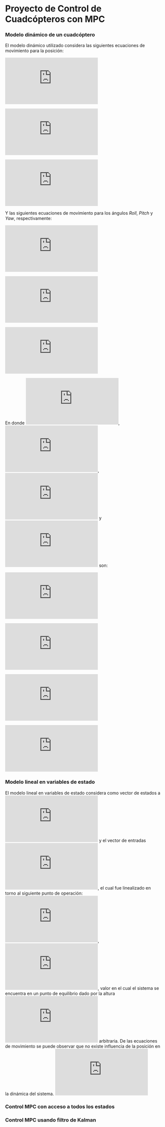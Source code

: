 # Proyecto de Control de Cuadcópteros con MPC
 ### Modelo dinámico de un cuadcóptero
 El modelo dinámico utilizado considera las siguientes ecuaciones de movimiento para la posición:
 
 ![ec x](http://latex.codecogs.com/png.latex?%5Cinline%20%5Cdpi%7B100%7D%20%5Csmall%20%5Cddot%7Bx%7D%3D%5Cfrac%7BU%7D%7Bm%7D%28cos%28%5Cpsi%29sin%28%5Ctheta%29sin%28%5Cphi%29&plus;sin%28%5Cpsi%29sin%28%5Cphi%29%29)
 
 ![ec y](http://latex.codecogs.com/png.latex?%5Cinline%20%5Cdpi%7B100%7D%20%5Csmall%20%5Cddot%7By%7D%3D%5Cfrac%7BU%7D%7Bm%7D%28sin%28%5Cpsi%29sin%28%5Ctheta%29cos%28%5Cphi%29-cos%28%5Cpsi%29sin%28%5Cphi%29%29)
 
 ![ec_z](http://latex.codecogs.com/png.latex?%5Cinline%20%5Cdpi%7B100%7D%20%5Csmall%20%5Cddot%7Bz%7D%3D%5Cfrac%7BU%7D%7Bm%7Dcos%28%5Ctheta%29cos%28%5Cphi%29-g)
 
 Y las siguientes ecuaciones de movimiento para los ángulos *Roll*, *Pitch* y *Yaw*, respectivamente:
 
 ![ec_phi](http://latex.codecogs.com/png.latex?%5Cinline%20%5Cdpi%7B100%7D%20%5Csmall%20%5Cddot%7B%5Cphi%7D%3D%5Cfrac%7BI_%7Byy%7D-I_%7Bzz%7D%7D%7BI_%7Bxx%7D%7D%5Cdot%7B%5Ctheta%7D%5Cdot%7B%5Cpsi%7D&plus;%5Cfrac%7B%5Ctau_x%7D%7BI_%7Bxx%7D%7D)
 
 ![ec_theta](http://latex.codecogs.com/png.latex?%5Cinline%20%5Cdpi%7B100%7D%20%5Csmall%20%5Cddot%7B%5Ctheta%7D%3D%5Cfrac%7BI_%7Bzz%7D-I_%7Bxx%7D%7D%7BI_%7Byy%7D%7D%5Cdot%7B%5Cphi%7D%5Cdot%7B%5Cpsi%7D&plus;%5Cfrac%7B%5Ctau_y%7D%7BI_%7Byy%7D%7D)
 
 ![ec_psi](http://latex.codecogs.com/png.latex?%5Cinline%20%5Cdpi%7B100%7D%20%5Csmall%20%5Cddot%7B%5Cpsi%7D%3D%5Cfrac%7BI_%7Bxx%7D-I_%7Byy%7D%7D%7BI_%7Bzz%7D%7D%5Cdot%7B%5Cphi%7D%5Cdot%7B%5Ctheta%7D&plus;%5Cfrac%7B%5Ctau_z%7D%7BI_%7Bzz%7D%7D)
 
 En donde ![ec_tau_x](http://latex.codecogs.com/png.latex?%5Cinline%20%5Cdpi%7B100%7D%20%5Csmall%20%5Ctau_x), ![ec_tau_y](http://latex.codecogs.com/png.latex?%5Cinline%20%5Cdpi%7B100%7D%20%5Csmall%20%5Ctau_y), ![ec_tau_z](http://latex.codecogs.com/png.latex?%5Cinline%20%5Cdpi%7B100%7D%20%5Csmall%20%5Ctau_z) y ![ec_u](http://latex.codecogs.com/png.latex?%5Cinline%20%5Cdpi%7B100%7D%20%5Csmall%20U) son:
 
 ![ec_taux](http://latex.codecogs.com/png.latex?%5Cinline%20%5Cdpi%7B100%7D%20%5Csmall%20%5Ctau_x%3DbL%28%5COmega_4%5E%7B2%7D-%5COmega_2%5E%7B2%7D%29)
 
 ![ec_tauy](http://latex.codecogs.com/png.latex?%5Cinline%20%5Cdpi%7B100%7D%20%5Csmall%20%5Ctau_y%3DbL%28%5COmega_3%5E%7B2%7D-%5COmega_1%5E%7B2%7D%29)
 
 ![ec_tauz](http://latex.codecogs.com/png.latex?%5Cinline%20%5Cdpi%7B100%7D%20%5Csmall%20%5Ctau_z%3Dd%28%5COmega_1%5E%7B2%7D-%5COmega_2%5E%7B2%7D&plus;%5COmega_3%5E%7B2%7D-%5COmega_4%5E%7B2%7D%29)
 
 ![ec_U](http://latex.codecogs.com/png.latex?%5Cinline%20%5Cdpi%7B100%7D%20%5Csmall%20U%3Db%28%5COmega_1%5E%7B2%7D&plus;%5COmega_2%5E%7B2%7D&plus;%5COmega_3%5E%7B2%7D&plus;%5COmega_4%5E%7B2%7D%29)
 
### Modelo lineal en variables de estado
El modelo lineal en variables de estado considera como vector de estados a ![ec_X](http://latex.codecogs.com/png.latex?%5Cinline%20%5Cdpi%7B100%7D%20%5Csmall%20X%3D%5Bx%2C%20%5Cdot%7Bx%7D%2C%20y%2C%20%5Cdot%7By%7D%2C%20z%2C%20%5Cdot%7Bz%7D%2C%20%5Cphi%2C%20%5Cdot%7B%5Cphi%7D%2C%20%5Ctheta%2C%20%5Cdot%7B%5Ctheta%7D%2C%20%5Cpsi%2C%20%5Cdot%7B%5Cpsi%7D%5D) y el vector de entradas ![ec_UU](http://latex.codecogs.com/png.latex?%5Cinline%20%5Cdpi%7B100%7D%20%5Csmall%20u%3D%5B%5COmega_1%2C%20%5COmega_2%2C%20%5COmega_3%2C%20%5COmega_4%5D), el cual fue linealizado en torno al siguiente punto de operación: ![ec_barX](http://latex.codecogs.com/png.latex?%5Cinline%20%5Cdpi%7B100%7D%20%5Csmall%20%5Cbar%7BX%7D%3D%5B0%2C%200%2C%200%2C%200%2C%20%5Cbar%7Bz%7D%2C%200%2C%200%2C%200%2C%200%2C%200%2C%200%2C%200%5D), ![ec_barU](http://latex.codecogs.com/png.latex?%5Cinline%20%5Cdpi%7B100%7D%20%5Csmall%20%5Cbar%7BU%7D%3D%5B192.767%2C%20192.767%2C%20192.767%2C%20192.767%5D), valor en el cual el sistema se encuentra en un punto de equilibrio dado por la altura ![ec_barz](http://latex.codecogs.com/png.latex?%5Cinline%20%5Cdpi%7B100%7D%20%5Csmall%20%5Cbar%7Bz%7D) arbitraria. De las ecuaciones de movimiento se puede observar que no existe influencia de la posición en la dinámica del sistema.
 ![ec_AcBc](http://latex.codecogs.com/png.latex?%5Cinline%20%5Cdpi%7B100%7D%20%5Csmall%20%5Cbegin%7Bmatrix%7D%20A_c%3D%5Cbegin%7Bbmatrix%7D%200%20%26%201%20%26%200%20%26%200%20%26%200%20%26%200%20%26%200%20%26%200%20%26%200%20%26%200%20%26%200%20%26%200%5C%5C%200%20%26%200%20%26%200%20%26%200%20%26%200%20%26%200%20%26%200%20%26%200%20%26%20g%20%26%200%20%26%200%20%26%200%5C%5C%200%20%26%200%20%26%200%20%26%201%20%26%200%20%26%200%20%26%200%20%26%200%20%26%200%20%26%200%20%26%200%20%26%200%5C%5C%200%20%26%200%20%26%200%20%26%200%20%26%200%20%26%200%20%26-g%20%26%200%20%26%200%20%26%200%20%26%200%20%26%200%5C%5C%200%20%26%200%20%26%200%20%26%200%20%26%200%20%26%201%20%26%200%20%26%200%20%26%200%20%26%200%20%26%200%20%26%200%5C%5C%200%20%26%200%20%26%200%20%26%200%20%26%200%20%26%200%20%26%200%20%26%200%20%26%200%20%26%200%20%26%200%20%26%200%5C%5C%200%20%26%200%20%26%200%20%26%200%20%26%200%20%26%200%20%26%200%20%26%201%20%26%200%20%26%200%20%26%200%20%26%200%5C%5C%200%20%26%200%20%26%200%20%26%200%20%26%200%20%26%200%20%26%200%20%26%200%20%26%200%20%26%200%20%26%200%20%26%200%5C%5C%200%20%26%200%20%26%200%20%26%200%20%26%200%20%26%200%20%26%200%20%26%200%20%26%200%20%26%201%20%26%200%20%26%200%5C%5C%200%20%26%200%20%26%200%20%26%200%20%26%200%20%26%200%20%26%200%20%26%200%20%26%200%20%26%200%20%26%200%20%26%200%5C%5C%200%20%26%200%20%26%200%20%26%200%20%26%200%20%26%200%20%26%200%20%26%200%20%26%200%20%26%200%20%26%200%20%26%201%5C%5C%200%20%26%200%20%26%200%20%26%200%20%26%200%20%26%200%20%26%200%20%26%200%20%26%200%20%26%200%20%26%200%20%26%200%20%5Cend%7Bbmatrix%7D%20%26%20B_c%3D%5Cbegin%7Bbmatrix%7D%200%20%26%200%20%26%200%20%26%200%20%5C%5C%200%20%26%200%20%26%200%20%26%200%20%5C%5C%200%20%26%200%20%26%200%20%26%200%5C%5C%200%20%26%200%20%26%200%20%26%200%5C%5C%200%20%26%200%20%26%200%20%26%200%20%5C%5C%200.0254496%20%26%200.0254496%20%26%200.0254496%20%26%200.0254496%20%5C%5C%200%20%26%200%20%26%200%20%26%200%20%5C%5C%200%20%26%20-0.2213%20%26%200%20%26%200.2213%20%5C%5C%200%20%26%200%20%26%200%20%26%200%20%5C%5C%20-0.2213%20%26%200%20%26%200.2213%20%26%200%20%5C%5C%200%20%26%200%20%26%200%20%26%200%20%5C%5C%200.043818%20%26%20-0.043818%20%26%200.043818%20%26%20-0.043818%20%5Cend%7Bbmatrix%7D%20%5Cend%7Bmatrix%7D)
 ### Control MPC con acceso a todos los estados
 ### Control MPC usando filtro de Kalman
